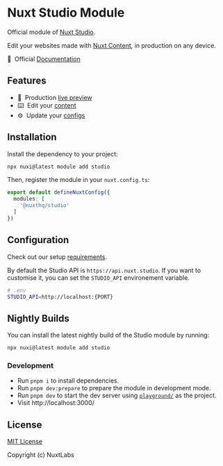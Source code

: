 # Nuxt Studio Module

<!-- [![npm version][npm-version-src]][npm-version-href]
[![npm downloads][npm-downloads-src]][npm-downloads-href]
[![Github Actions CI][github-actions-ci-src]][github-actions-ci-href]
[![Codecov][codecov-src]][codecov-href]
[![License][license-src]][license-href] -->

Official module of [Nuxt Studio](https://nuxt.studio).

Edit your websites made with [Nuxt Content](https://content.nuxt.com/), in production on any device.

📖&nbsp; Official [Documentation](https://nuxt.studio/docs/get-started/setup)

## Features

- 🚀&nbsp; Production [live preview](https://nuxt.studio/docs/projects/preview)
- ⌨️&nbsp; Edit your [content](https://nuxt.studio/docs/developers/content)
- ⚙️&nbsp; Update your [configs](https://nuxt.studio/docs/developers/app-config)

## Installation

Install the dependency to your project:

```bash
npx nuxi@latest module add studio
```

Then, register the module in your `nuxt.config.ts`:

```ts
export default defineNuxtConfig({
  modules: [
    '@nuxthq/studio'
  ]
})
```

## Configuration

Check out our setup [requirements](https://nuxt.studio/docs/projects/setup#requirements-to-use-the-studio-editor). 

By default the Studio API is `https://api.nuxt.studio`. If you want to customise it, you can set the `STUDIO_API` environement variable.

```bash
# .env
STUDIO_API=http://localhost:{PORT}
```

## Nightly Builds

You can install the latest nightly build of the Studio module by running:

```bash
npx nuxi@latest module add studio
```

### Development

- Run `pnpm i` to install dependencies.
- Run `pnpm dev:prepare` to prepare the module in development mode.
- Run `pnpm dev` to start the dev server using [`playground/`](./playground/) as the project.
- Visit http://localhost:3000/

## License

[MIT License](./LICENSE)

Copyright (c) NuxtLabs

<!-- Badges -->
[npm-version-src]: https://img.shields.io/npm/v/@nuxthq/studio/latest.svg
[npm-version-href]: https://npmjs.com/package/@nuxthq/studio

[npm-downloads-src]: https://img.shields.io/npm/dm/@nuxthq/studio.svg
[npm-downloads-href]: https://npmjs.com/package/@nuxthq/studio

[github-actions-ci-src]: https://github.com/nuxtlabs/studio/workflows/studio/badge.svg
[github-actions-ci-href]: https://github.com/nuxtlabs/studio/actions/workflows/studio.yml

[codecov-src]: https://img.shields.io/codecov/c/github/@nuxthq/studio.svg
[codecov-href]: https://codecov.io/gh/@nuxthq/studio

[license-src]: https://img.shields.io/npm/l/@nuxthq/studio.svg
[license-href]: https://npmjs.com/package/@nuxthq/studio
